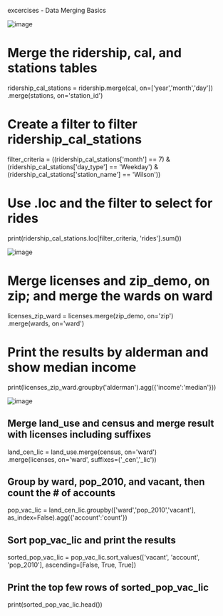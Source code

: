 excercises - Data Merging Basics

![image](https://user-images.githubusercontent.com/29009536/157795673-c3a3175b-7e13-415b-86b1-fa58b455b175.png)


# Merge the ridership, cal, and stations tables
ridership_cal_stations = ridership.merge(cal, on=['year','month','day']) \
							.merge(stations, on='station_id')

# Create a filter to filter ridership_cal_stations
filter_criteria = ((ridership_cal_stations['month'] == 7) 
                   & (ridership_cal_stations['day_type'] == 'Weekday') 
                   & (ridership_cal_stations['station_name'] == 'Wilson'))

# Use .loc and the filter to select for rides
print(ridership_cal_stations.loc[filter_criteria, 'rides'].sum())

![image](https://user-images.githubusercontent.com/29009536/157797302-a02e66f7-81e2-4afc-804d-4868d7efe5e4.png)


# Merge licenses and zip_demo, on zip; and merge the wards on ward
licenses_zip_ward = licenses.merge(zip_demo, on='zip') \
            			.merge(wards, on='ward')

# Print the results by alderman and show median income
print(licenses_zip_ward.groupby('alderman').agg({'income':'median'}))

![image](https://user-images.githubusercontent.com/29009536/157802002-6088d5ff-61bc-4844-a676-9341e4829cc1.png)


## Merge land_use and census and merge result with licenses including suffixes
land_cen_lic = land_use.merge(census, on='ward') \
                    .merge(licenses, on='ward', suffixes=('_cen','_lic'))

## Group by ward, pop_2010, and vacant, then count the # of accounts
pop_vac_lic = land_cen_lic.groupby(['ward','pop_2010','vacant'], 
                                   as_index=False).agg({'account':'count'})

## Sort pop_vac_lic and print the results
sorted_pop_vac_lic = pop_vac_lic.sort_values(['vacant', 'account', 'pop_2010'], 
                                             ascending=[False, True, True])

## Print the top few rows of sorted_pop_vac_lic
print(sorted_pop_vac_lic.head())
